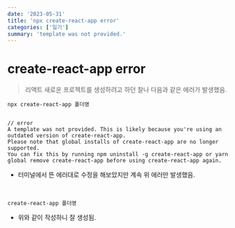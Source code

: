 ```yaml
---
date: '2023-05-31'
title: 'npx create-react-app error'
categories: ['일기']
summary: 'template was not provided.'
---
```


# create-react-app error

> 리액트 새로운 프로젝트를 생성하려고 하던 찰나 다음과 같은 에러가 발생했음.

```
npx create-react-app 폴더명


// error
A template was not provided. This is likely because you're using an outdated version of create-react-app.
Please note that global installs of create-react-app are no longer supported.
You can fix this by running npm uninstall -g create-react-app or yarn global remove create-react-app before using create-react-app again.
```

- 터미널에서 뜬 에러대로 수정을 해보았지만 계속 위 에러만 발생했음.

<br>

```
create-react-app 폴더명
```

- 위와 같이 작성하니 잘 생성됨.
